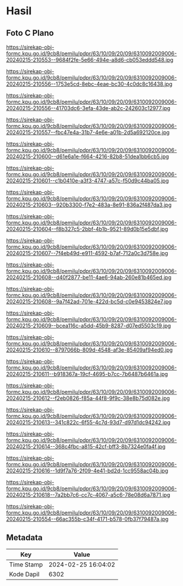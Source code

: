 # Hasil

## Foto C Plano

https://sirekap-obj-formc.kpu.go.id/9cb8/pemilu/pdpr/63/10/09/20/09/6310092009006-20240215-210553--9684f2fe-5e66-494e-a8d6-cb053eddd548.jpg

https://sirekap-obj-formc.kpu.go.id/9cb8/pemilu/pdpr/63/10/09/20/09/6310092009006-20240215-210556--1753e5cd-8ebc-4eae-bc30-4c0dc8c16438.jpg

https://sirekap-obj-formc.kpu.go.id/9cb8/pemilu/pdpr/63/10/09/20/09/6310092009006-20240215-210556--41703dc6-3efa-43de-ab2c-242603c12977.jpg

https://sirekap-obj-formc.kpu.go.id/9cb8/pemilu/pdpr/63/10/09/20/09/6310092009006-20240215-210557--fbc47e4a-31b7-4e6e-a01b-2d5a692120ce.jpg

https://sirekap-obj-formc.kpu.go.id/9cb8/pemilu/pdpr/63/10/09/20/09/6310092009006-20240215-210600--d61e6a1e-f664-4216-82b8-51dea1bb6cb5.jpg

https://sirekap-obj-formc.kpu.go.id/9cb8/pemilu/pdpr/63/10/09/20/09/6310092009006-20240215-210601--c1b0410e-a3f3-4747-a57c-f50d9c44ba05.jpg

https://sirekap-obj-formc.kpu.go.id/9cb8/pemilu/pdpr/63/10/09/20/09/6310092009006-20240215-210603--920b3300-f7e2-483a-8e91-836a2f487da3.jpg

https://sirekap-obj-formc.kpu.go.id/9cb8/pemilu/pdpr/63/10/09/20/09/6310092009006-20240215-210604--f8b327c5-2bbf-4b1b-9521-89d0b15e5dbf.jpg

https://sirekap-obj-formc.kpu.go.id/9cb8/pemilu/pdpr/63/10/09/20/09/6310092009006-20240215-210607--7f4eb49d-e911-4592-b7af-712a0c3d758e.jpg

https://sirekap-obj-formc.kpu.go.id/9cb8/pemilu/pdpr/63/10/09/20/09/6310092009006-20240215-210608--d40f2877-be11-4ae6-94ab-260e81b465ed.jpg

https://sirekap-obj-formc.kpu.go.id/9cb8/pemilu/pdpr/63/10/09/20/09/6310092009006-20240215-210608--9a7f42ad-701e-422d-bc5d-c0e9453824e7.jpg

https://sirekap-obj-formc.kpu.go.id/9cb8/pemilu/pdpr/63/10/09/20/09/6310092009006-20240215-210609--bcea116c-a5dd-45b9-8287-d07ed5503c19.jpg

https://sirekap-obj-formc.kpu.go.id/9cb8/pemilu/pdpr/63/10/09/20/09/6310092009006-20240215-210610--8797066b-809d-4548-af3e-85409af94ed0.jpg

https://sirekap-obj-formc.kpu.go.id/9cb8/pemilu/pdpr/63/10/09/20/09/6310092009006-20240215-210611--b918367a-19cf-4695-b7cc-7b6487b6461a.jpg

https://sirekap-obj-formc.kpu.go.id/9cb8/pemilu/pdpr/63/10/09/20/09/6310092009006-20240215-210612--f2eb0826-f85a-44f8-9f9c-38e8b75d082e.jpg

https://sirekap-obj-formc.kpu.go.id/9cb8/pemilu/pdpr/63/10/09/20/09/6310092009006-20240215-210613--341c822c-6f55-4c7d-93d7-d97d1dc94242.jpg

https://sirekap-obj-formc.kpu.go.id/9cb8/pemilu/pdpr/63/10/09/20/09/6310092009006-20240215-210614--368c4fbc-a815-42cf-bff3-8b7324e0fa4f.jpg

https://sirekap-obj-formc.kpu.go.id/9cb8/pemilu/pdpr/63/10/09/20/09/6310092009006-20240215-210616--1d9f7a76-2f09-4e41-bd2d-1cc9558ac04b.jpg

https://sirekap-obj-formc.kpu.go.id/9cb8/pemilu/pdpr/63/10/09/20/09/6310092009006-20240215-210618--7a2bb7c6-cc7c-4067-a5c6-78e08d6a7871.jpg

https://sirekap-obj-formc.kpu.go.id/9cb8/pemilu/pdpr/63/10/09/20/09/6310092009006-20240215-210554--66ac355b-c34f-4171-b578-0fb37f79487a.jpg


## Metadata

| Key        | Value               |
| ---------- | ------------------- |
| Time Stamp | 2024-02-25 16:04:02 |
| Kode Dapil | 6302                |



